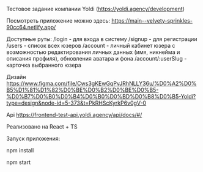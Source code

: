 Тестовое задание компании Yoldi (https://yoldi.agency/development)

Посмотреть приложение можно здесь: https://main--velvety-sprinkles-90cc64.netlify.app/

Доступные руты: 
  /login - для входа в систему
  /signup - для регистрации 
  /users - список всех юзеров
  /account - личный кабинет юзера с возможностью редактирования личных данных (имя, никнейма и описания профиля), обновления аватара и фона
  /account/:userSlug - карточка выбранного юзера

Дизайн
https://www.figma.com/file/Cws3gKEwGqPvJRhNLLY36u/%D0%A2%D0%B5%D1%81%D1%82%D0%BE%D0%B2%D0%BE%D0%B5-%D0%B7%D0%B0%D0%B4%D0%B0%D0%BD%D0%B8%D0%B5-Yoldi?type=design&node-id=5-373&t=PkRHScKyrkP6v0gV-0

Api
https://frontend-test-api.yoldi.agency/api/docs/#/

Реализовано на React + TS

Запуск приложения: 

npm install

npm start


